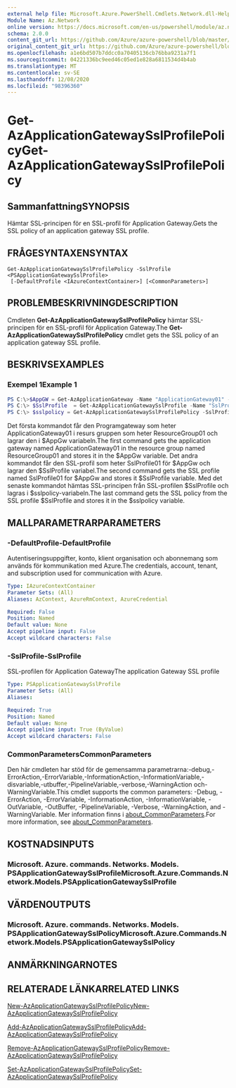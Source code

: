 ```yaml
---
external help file: Microsoft.Azure.PowerShell.Cmdlets.Network.dll-Help.xml
Module Name: Az.Network
online version: https://docs.microsoft.com/en-us/powershell/module/az.network/get-azapplicationgatewaysslprofilepolicy
schema: 2.0.0
content_git_url: https://github.com/Azure/azure-powershell/blob/master/src/Network/Network/help/Get-AzApplicationGatewaySslProfilePolicy.md
original_content_git_url: https://github.com/Azure/azure-powershell/blob/master/src/Network/Network/help/Get-AzApplicationGatewaySslProfilePolicy.md
ms.openlocfilehash: a1e6bd507b7ddcc0a70405136cb76bba9231a7f1
ms.sourcegitcommit: 04221336bc9eed46c05ed1e828a6811534d4b4ab
ms.translationtype: MT
ms.contentlocale: sv-SE
ms.lasthandoff: 12/08/2020
ms.locfileid: "98396360"
---
```

# <span data-ttu-id="378ba-101">Get-AzApplicationGatewaySslProfilePolicy</span><span class="sxs-lookup"><span data-stu-id="378ba-101">Get-AzApplicationGatewaySslProfilePolicy</span></span>

## <span data-ttu-id="378ba-102">Sammanfattning</span><span class="sxs-lookup"><span data-stu-id="378ba-102">SYNOPSIS</span></span>
<span data-ttu-id="378ba-103">Hämtar SSL-principen för en SSL-profil för Application Gateway.</span><span class="sxs-lookup"><span data-stu-id="378ba-103">Gets the SSL policy of an application gateway SSL profile.</span></span>

## <span data-ttu-id="378ba-104">FRÅGESYNTAXEN</span><span class="sxs-lookup"><span data-stu-id="378ba-104">SYNTAX</span></span>

```
Get-AzApplicationGatewaySslProfilePolicy -SslProfile <PSApplicationGatewaySslProfile>
 [-DefaultProfile <IAzureContextContainer>] [<CommonParameters>]
```

## <span data-ttu-id="378ba-105">PROBLEMBESKRIVNING</span><span class="sxs-lookup"><span data-stu-id="378ba-105">DESCRIPTION</span></span>
<span data-ttu-id="378ba-106">Cmdleten **Get-AzApplicationGatewaySslProfilePolicy** hämtar SSL-principen för en SSL-profil för Application Gateway.</span><span class="sxs-lookup"><span data-stu-id="378ba-106">The **Get-AzApplicationGatewaySslProfilePolicy** cmdlet gets the SSL policy of an application gateway SSL profile.</span></span>

## <span data-ttu-id="378ba-107">BESKRIVS</span><span class="sxs-lookup"><span data-stu-id="378ba-107">EXAMPLES</span></span>

### <span data-ttu-id="378ba-108">Exempel 1</span><span class="sxs-lookup"><span data-stu-id="378ba-108">Example 1</span></span>
```powershell
PS C:\>$AppGW = Get-AzApplicationGateway -Name "ApplicationGateway01" -ResourceGroupName "ResourceGroup01"
PS C:\> $SslProfile  = Get-AzApplicationGatewaySslProfile -Name "SslProfile01" -ApplicationGateway $AppGw
PS C:\> $sslpolicy = Get-AzApplicationGatewaySslProfilePolicy -SslProfile $SslProfile
```

<span data-ttu-id="378ba-109">Det första kommandot får den Programgateway som heter ApplicationGateway01 i resurs gruppen som heter ResourceGroup01 och lagrar den i $AppGw variabeln.</span><span class="sxs-lookup"><span data-stu-id="378ba-109">The first command gets the application gateway named ApplicationGateway01 in the resource group named ResourceGroup01 and stores it in the $AppGw variable.</span></span> <span data-ttu-id="378ba-110">Det andra kommandot får den SSL-profil som heter SslProfile01 för $AppGw och lagrar den $SslProfile variabel.</span><span class="sxs-lookup"><span data-stu-id="378ba-110">The second command gets the SSL profile named SslProfile01 for $AppGw and stores it $SslProfile variable.</span></span> <span data-ttu-id="378ba-111">Med det senaste kommandot hämtas SSL-principen från SSL-profilen $SslProfile och lagras i $sslpolicy-variabeln.</span><span class="sxs-lookup"><span data-stu-id="378ba-111">The last command gets the SSL policy from the SSL profile $SslProfile and stores it in the $sslpolicy variable.</span></span>

## <span data-ttu-id="378ba-112">MALLPARAMETRAR</span><span class="sxs-lookup"><span data-stu-id="378ba-112">PARAMETERS</span></span>

### <span data-ttu-id="378ba-113">-DefaultProfile</span><span class="sxs-lookup"><span data-stu-id="378ba-113">-DefaultProfile</span></span>
<span data-ttu-id="378ba-114">Autentiseringsuppgifter, konto, klient organisation och abonnemang som används för kommunikation med Azure.</span><span class="sxs-lookup"><span data-stu-id="378ba-114">The credentials, account, tenant, and subscription used for communication with Azure.</span></span>

```yaml
Type: IAzureContextContainer
Parameter Sets: (All)
Aliases: AzContext, AzureRmContext, AzureCredential

Required: False
Position: Named
Default value: None
Accept pipeline input: False
Accept wildcard characters: False
```

### <span data-ttu-id="378ba-115">-SslProfile</span><span class="sxs-lookup"><span data-stu-id="378ba-115">-SslProfile</span></span>
<span data-ttu-id="378ba-116">SSL-profilen för Application Gateway</span><span class="sxs-lookup"><span data-stu-id="378ba-116">The application Gateway SSL profile</span></span>

```yaml
Type: PSApplicationGatewaySslProfile
Parameter Sets: (All)
Aliases:

Required: True
Position: Named
Default value: None
Accept pipeline input: True (ByValue)
Accept wildcard characters: False
```

### <span data-ttu-id="378ba-117">CommonParameters</span><span class="sxs-lookup"><span data-stu-id="378ba-117">CommonParameters</span></span>
<span data-ttu-id="378ba-118">Den här cmdleten har stöd för de gemensamma parametrarna:-debug,-ErrorAction,-ErrorVariable,-InformationAction,-InformationVariable,-disvariable,-utbuffer,-PipelineVariable,-verbose,-WarningAction och-WarningVariable.</span><span class="sxs-lookup"><span data-stu-id="378ba-118">This cmdlet supports the common parameters: -Debug, -ErrorAction, -ErrorVariable, -InformationAction, -InformationVariable, -OutVariable, -OutBuffer, -PipelineVariable, -Verbose, -WarningAction, and -WarningVariable.</span></span> <span data-ttu-id="378ba-119">Mer information finns i [about_CommonParameters](http://go.microsoft.com/fwlink/?LinkID=113216).</span><span class="sxs-lookup"><span data-stu-id="378ba-119">For more information, see [about_CommonParameters](http://go.microsoft.com/fwlink/?LinkID=113216).</span></span>

## <span data-ttu-id="378ba-120">KOSTNADS</span><span class="sxs-lookup"><span data-stu-id="378ba-120">INPUTS</span></span>

### <span data-ttu-id="378ba-121">Microsoft. Azure. commands. Networks. Models. PSApplicationGatewaySslProfile</span><span class="sxs-lookup"><span data-stu-id="378ba-121">Microsoft.Azure.Commands.Network.Models.PSApplicationGatewaySslProfile</span></span>

## <span data-ttu-id="378ba-122">VÄRDEN</span><span class="sxs-lookup"><span data-stu-id="378ba-122">OUTPUTS</span></span>

### <span data-ttu-id="378ba-123">Microsoft. Azure. commands. Networks. Models. PSApplicationGatewaySslPolicy</span><span class="sxs-lookup"><span data-stu-id="378ba-123">Microsoft.Azure.Commands.Network.Models.PSApplicationGatewaySslPolicy</span></span>

## <span data-ttu-id="378ba-124">ANMÄRKNINGAR</span><span class="sxs-lookup"><span data-stu-id="378ba-124">NOTES</span></span>

## <span data-ttu-id="378ba-125">RELATERADE LÄNKAR</span><span class="sxs-lookup"><span data-stu-id="378ba-125">RELATED LINKS</span></span>

[<span data-ttu-id="378ba-126">New-AzApplicationGatewaySslProfilePolicy</span><span class="sxs-lookup"><span data-stu-id="378ba-126">New-AzApplicationGatewaySslProfilePolicy</span></span>](./New-AzApplicationGatewaySslProfilePolicy.md)

[<span data-ttu-id="378ba-127">Add-AzApplicationGatewaySslProfilePolicy</span><span class="sxs-lookup"><span data-stu-id="378ba-127">Add-AzApplicationGatewaySslProfilePolicy</span></span>](./Add-AzApplicationGatewaySslProfilePolicy.md)

[<span data-ttu-id="378ba-128">Remove-AzApplicationGatewaySslProfilePolicy</span><span class="sxs-lookup"><span data-stu-id="378ba-128">Remove-AzApplicationGatewaySslProfilePolicy</span></span>](./Remove-AzApplicationGatewaySslProfilePolicy.md)

[<span data-ttu-id="378ba-129">Set-AzApplicationGatewaySslProfilePolicy</span><span class="sxs-lookup"><span data-stu-id="378ba-129">Set-AzApplicationGatewaySslProfilePolicy</span></span>](./Set-AzApplicationGatewaySslProfilePolicy.md)